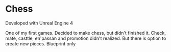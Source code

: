 # Chess

Developed with Unreal Engine 4

One of my first games. Decided to make chess, but didn't finished it. Check, mate, casttle, en'passan and promotion didn't realized.
But there is option to create new pieces. 
Blueprint only 